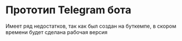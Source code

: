 # Прототип Telegram бота

Имеет ряд недостатков, так как был создан на буткемпе, в скором времени будет сделана рабочая версия